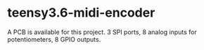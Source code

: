 # teensy3.6-midi-encoder
 
 A PCB is available for this project.
 3 SPI ports, 8 analog inputs for potentiometers, 8 GPIO outputs.
 
